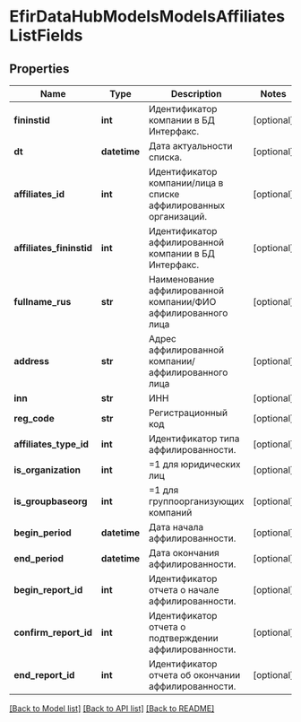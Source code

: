 # EfirDataHubModelsModelsAffiliatesListFields

## Properties
Name | Type | Description | Notes
------------ | ------------- | ------------- | -------------
**fininstid** | **int** | Идентификатор компании в БД Интерфакс. | [optional] 
**dt** | **datetime** | Дата актуальности списка. | [optional] 
**affiliates_id** | **int** | Идентификатор компании/лица в списке аффилированных организаций. | [optional] 
**affiliates_fininstid** | **int** | Идентификатор аффилированной компании в БД Интерфакс. | [optional] 
**fullname_rus** | **str** | Наименование аффилированной компании/ФИО аффилированного лица | [optional] 
**address** | **str** | Адрес аффилированной компании/аффилированного лица | [optional] 
**inn** | **str** | ИНН | [optional] 
**reg_code** | **str** | Регистрационный код | [optional] 
**affiliates_type_id** | **int** | Идентификатор типа аффилированности. | [optional] 
**is_organization** | **int** | &#x3D;1 для юридических лиц | [optional] 
**is_groupbaseorg** | **int** | &#x3D;1 для группоорганизующих компаний | [optional] 
**begin_period** | **datetime** | Дата начала аффилированности. | [optional] 
**end_period** | **datetime** | Дата окончания аффилированности. | [optional] 
**begin_report_id** | **int** | Идентификатор отчета о начале аффилированности. | [optional] 
**confirm_report_id** | **int** | Идентификатор отчета о подтверждении аффилированности. | [optional] 
**end_report_id** | **int** | Идентификатор отчета об окончании аффилированности. | [optional] 

[[Back to Model list]](../README.md#documentation-for-models) [[Back to API list]](../README.md#documentation-for-api-endpoints) [[Back to README]](../README.md)

